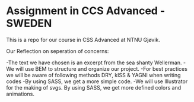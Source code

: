 # Assignment in CCS Advanced - SWEDEN
This is a repo for our course in CSS Advanced at NTNU Gjøvik.

Our Reflection on seperation of concerns:

-The text we have chosen is an excerpt from the sea shanty Wellerman.
-We will use BEM to structure and organize our project.
-For best practices we will be aware of following methods DRY, kISS & YAGNI when writing codes
-By using SASS, we get a more simple code.
-We will use Illustrator for the making of svgs.
By using SASS, we get more defined colors and animations. 
